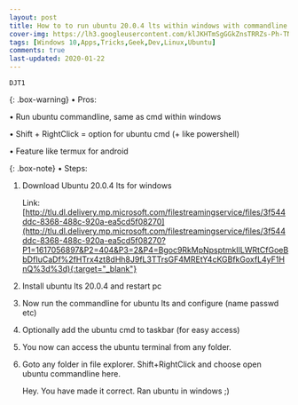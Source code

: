 ```yaml
---
layout: post
title: How to to run ubuntu 20.0.4 lts within windows with commandline support - windows subsystem for linux
cover-img: https://lh3.googleusercontent.com/klJKHTmSgGGkZnsTRRZs-Ph-TNslgBtPUffJ5Er3ts_w4VpidHoz1xC_-lCFt2BHpF1NUwHo7Iasd0m5RYcyf3kNzFksTzInWAwc1Gt2mDytV4_Fu3LVTzZsdmkUGJeRi_HQ6aN-EQ=s246-p-k
tags: [Windows 10,Apps,Tricks,Geek,Dev,Linux,Ubuntu]
comments: true
last-updated: 2020-01-22
---
```


``DJT1``

{: .box-warning}
• Pros:

• Run ubuntu commandline, same as cmd within windows

• Shift + RightClick = option for ubuntu cmd (+ like powershell)

• Feature like termux for android


{: .box-note}
• Steps:

1. Download Ubuntu 20.0.4 lts for windows

   Link: [http://tlu.dl.delivery.mp.microsoft.com/filestreamingservice/files/3f544ddc-8368-488c-920a-ea5cd5f08270](http://tlu.dl.delivery.mp.microsoft.com/filestreamingservice/files/3f544ddc-8368-488c-920a-ea5cd5f08270?P1=1617056897&P2=404&P3=2&P4=Bgoc9RkMpNpsptmkIlLWRtCfGoeBbDfIuCaDf%2fHTrx4zt8dHh8J9fL3TTrsGF4MREtY4cKGBfkGoxfL4yF1HnQ%3d%3d){:target="_blank"}

2. Install ubuntu lts 20.0.4 and restart pc

3. Now run the commandline for ubuntu lts and configure (name passwd etc)

4. Optionally add the ubuntu cmd to taskbar (for easy access)

5. You now can access the ubuntu terminal from any folder. 

6. Goto any folder in file explorer. Shift+RightClick and choose open ubuntu commandline here. 

   Hey. You have made it correct. Ran ubuntu in windows ;)
